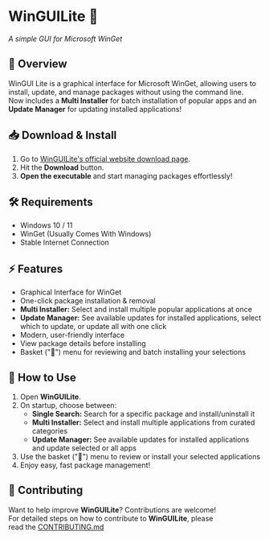 # WinGUILite 🚀
*A simple GUI for Microsoft WinGet*  

## 🌟 Overview  
WinGUI Lite is a graphical interface for Microsoft WinGet, allowing users to install, update, and manage packages without using the command line.  
Now includes a **Multi Installer** for batch installation of popular apps and an **Update Manager** for updating installed applications!

## 📥 Download & Install  
1. Go to [WinGUILite's official website download page](https://winguilite.github.io/download).
2. Hit the **Download** button.
3. **Open the executable** and start managing packages effortlessly!

## 🛠 Requirements  
- Windows 10 / 11  
- WinGet (Usually Comes With Windows)  
- Stable Internet Connection  

## ⚡ Features  
- Graphical Interface for WinGet  
- One-click package installation & removal  
- **Multi Installer:** Select and install multiple popular applications at once  
- **Update Manager:** See available updates for installed applications, select which to update, or update all with one click  
- Modern, user-friendly interface  
- View package details before installing  
- Basket ("🛒") menu for reviewing and batch installing your selections  

## 📝 How to Use  
1. Open **WinGUILite**.  
2. On startup, choose between:  
   - **Single Search:** Search for a specific package and install/uninstall it  
   - **Multi Installer:** Select and install multiple applications from curated categories  
   - **Update Manager:** See available updates for installed applications and update selected or all apps  
3. Use the basket ("🛒") menu to review or install your selected applications  
4. Enjoy easy, fast package management!  

## 🤝 Contributing  
Want to help improve **WinGUILite**? Contributions are welcome!  
For detailed steps on how to contribute to **WinGUILite**, please  
read the [CONTRIBUTING.md](https://github.com/JimmyPla6z/WinGUILite/blob/main/CONTRIBUTING.md)
